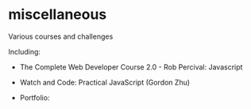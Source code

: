 # miscellaneous
Various courses and challenges

Including:

- The Complete Web Developer Course 2.0 - Rob Percival: Javascript

- Watch and Code: Practical JavaScript (Gordon Zhu)

- Portfolio: 


